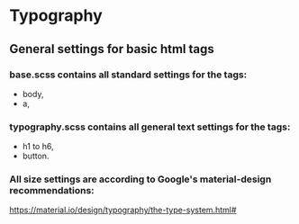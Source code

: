 # Typography

## General settings for basic html tags

### base.scss contains all standard settings for the tags:
- body,
- a,


### typography.scss contains all general text settings for the tags:
- h1 to h6,
- button.

### All size settings are according to Google's material-design recommendations:
https://material.io/design/typography/the-type-system.html#
